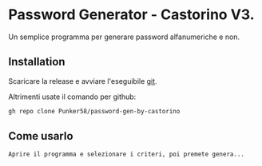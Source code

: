# Password Generator - Castorino V3.

Un semplice programma per generare password alfanumeriche e non.

## Installation

Scaricare la release e avviare l'eseguibile [git](https://github.com/Punker58/password-gen-by-castorino).

Altrimenti usate il comando per github:
```bash
gh repo clone Punker58/password-gen-by-castorino
```

## Come usarlo

```bash
Aprire il programma e selezionare i criteri, poi premete genera...
```
